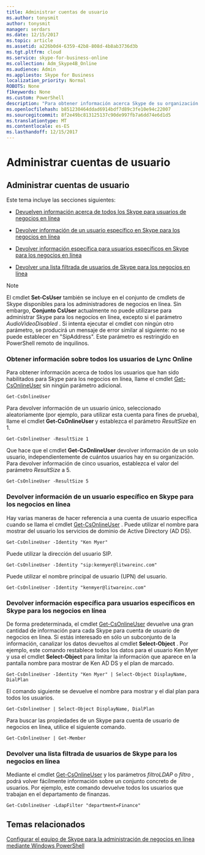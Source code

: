 ```yaml
---
title: Administrar cuentas de usuario
ms.author: tonysmit
author: tonysmit
manager: serdars
ms.date: 12/15/2017
ms.topic: article
ms.assetid: a226b0d4-6359-42b8-808d-4b8ab3736d3b
ms.tgt.pltfrm: cloud
ms.service: skype-for-business-online
ms.collection: Adm_Skype4B_Online
ms.audience: Admin
ms.appliesto: Skype for Business
localization_priority: Normal
ROBOTS: None
f1keywords: None
ms.custom: PowerShell
description: "Para obtener información acerca Skype de su organización para usuarios de negocios en línea, use el cmdlet Get-CsOnlineUser en Windows PowerShell."
ms.openlocfilehash: b851230464ddad6914bdf7d89c3fe10e94c22007
ms.sourcegitcommit: 8f2e49bc813125137c90de997fb7a6dd74e6d1d5
ms.translationtype: MT
ms.contentlocale: es-ES
ms.lasthandoff: 12/15/2017
---
```

# <a name="manage-user-accounts"></a>Administrar cuentas de usuario

## <a name="manage-user-accounts"></a>Administrar cuentas de usuario

Este tema incluye las secciones siguientes:
  
- [Devuelven información acerca de todos los Skype para usuarios de negocios en línea](manage-user-accounts.md#BKMKReturnInfoAboutAllUsers)
    
- [Devolver información de un usuario específico en Skype para los negocios en línea](manage-user-accounts.md#BKMKReturnInfoSpecificUser)
    
- [Devolver información específica para usuarios específicos en Skype para los negocios en línea](manage-user-accounts.md#BKMKReturninfoSpecificUsers)
    
- [Devolver una lista filtrada de usuarios de Skype para los negocios en línea](manage-user-accounts.md#BKMKReturnFilteredListofUsers)
    
> [!NOTE]
> El cmdlet **Set-CsUser** también se incluye en el conjunto de cmdlets de Skype disponibles para los administradores de negocios en línea. Sin embargo, **Conjunto CsUser** actualmente no puede utilizarse para administrar Skype para los negocios en línea, excepto si el parámetro _AudioVideoDisabled_ . Si intenta ejecutar el cmdlet con ningún otro parámetro, se producirá un mensaje de error similar al siguiente: no se puede establecer en "SipAddress". Este parámetro es restringido en PowerShell remoto de inquilinos.
  
### <a name="return-information-about-all-your-skype-for-business-online-users"></a>Obtener información sobre todos los usuarios de Lync Online
<a name="BKMKReturnInfoAboutAllUsers"> </a>

Para obtener información acerca de todos los usuarios que han sido habilitados para Skype para los negocios en línea, llame el cmdlet [Get-CsOnlineUser](https://go.microsoft.com/fwlink/p/?linkid=849603) sin ningún parámetro adicional.
  
```
Get-CsOnlineUser
```

Para devolver información de un usuario único, seleccionado aleatoriamente (por ejemplo, para utilizar esta cuenta para fines de prueba), llame el cmdlet **Get-CsOnlineUser** y establezca el parámetro _ResultSize_ en 1.
  
```
Get-CsOnlineUser -ResultSize 1
```

Que hace que el cmdlet **Get-CsOnlineUser** devolver información de un solo usuario, independientemente de cuántos usuarios hay en su organización. Para devolver información de cinco usuarios, establezca el valor del parámetro _ResultSize_ a 5.
  
```
Get-CsOnlineUser -ResultSize 5
```

### <a name="return-information-for-a-specific-user-in-skype-for-business-online"></a>Devolver información de un usuario específico en Skype para los negocios en línea
<a name="BKMKReturnInfoSpecificUser"> </a>

Hay varias maneras de hacer referencia a una cuenta de usuario específica cuando se llama el cmdlet [Get-CsOnlineUser](https://go.microsoft.com/fwlink/p/?linkid=849603) . Puede utilizar el nombre para mostrar del usuario los servicios de dominio de Active Directory (AD DS).
  
```
Get-CsOnlineUser -Identity "Ken Myer"
```

Puede utilizar la dirección del usuario SIP.
  
```
Get-CsOnlineUser -Identity "sip:kenmyer@litwareinc.com"
```

Puede utilizar el nombre principal de usuario (UPN) del usuario.
  
```
Get-CsOnlineUser -Identity "kenmyer@litwareinc.com"
```

### <a name="return-specific-information-for-specific-users-in-skype-for-business-online"></a>Devolver información específica para usuarios específicos en Skype para los negocios en línea
<a name="BKMKReturninfoSpecificUsers"> </a>

De forma predeterminada, el cmdlet [Get-CsOnlineUser](http://technet.microsoft.com/library/2bfafd70-a7d9-4308-a353-5ecf44249b53.aspx) devuelve una gran cantidad de información para cada Skype para cuenta de usuario de negocios en línea. Si estás interesado en sólo un subconjunto de la información, canalizar los datos devueltos al cmdlet **Select-Object** . Por ejemplo, este comando restablece todos los datos para el usuario Ken Myer y usa el cmdlet **Select-Object** para limitar la información que aparece en la pantalla nombre para mostrar de Ken AD DS y el plan de marcado.
  
```
Get-CsOnlineUser -Identity "Ken Myer" | Select-Object DisplayName, DialPlan
```

El comando siguiente se devuelve el nombre para mostrar y el dial plan para todos los usuarios.
  
```
Get-CsOnlineUser | Select-Object DisplayName, DialPlan
```

Para buscar las propiedades de un Skype para cuenta de usuario de negocios en línea, utilice el siguiente comando.
  
```
Get-CsOnlineUser | Get-Member
```

### <a name="return-a-filtered-list-of-users-in-skype-for-business-online"></a>Devolver una lista filtrada de usuarios de Skype para los negocios en línea
<a name="BKMKReturnFilteredListofUsers"> </a>

Mediante el cmdlet [Get-CsOnlineUser](https://go.microsoft.com/fwlink/p/?linkid=849603) y los parámetros _filtroLDAP_ o _filtro_ , podrá volver fácilmente información sobre un conjunto concreto de usuarios. Por ejemplo, este comando devuelve todos los usuarios que trabajan en el departamento de finanzas.
  
```
Get-CsOnlineUser -LdapFilter "department=Finance"
```

## <a name="related-topics"></a>Temas relacionados
[Configurar el equipo de Skype para la administración de negocios en línea mediante Windows PowerShell](set-up-your-computer-for-windows-powershell.md)
